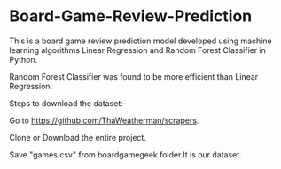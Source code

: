 # Board-Game-Review-Prediction

This is a board game review prediction model developed using machine learning algorithms Linear Regression and
Random Forest Classifier in Python.

Random Forest Classifier was found to be more efficient than Linear Regression.

Steps to download the dataset:-

Go to https://github.com/ThaWeatherman/scrapers.

Clone or Download the entire project.

Save "games.csv" from boardgamegeek folder.It is our dataset.
